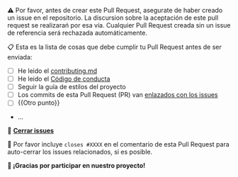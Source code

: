 :warning: Por favor, antes de crear este Pull Request, asegurate de haber creado un issue en el repositorio.
La discursion sobre la aceptación de este pull request se realizarań por esa vía.
Cualquier Pull Request creada sin un issue de referencia será rechazada automáticamente.

:clipboard: Esta es la lista de cosas que debe cumplir tu Pull Request antes de ser enviada:
- [ ] He leido el [contributing.md](../CONTRIBUTING.md)
- [ ] He leido el [Código de conducta](../CODE_OF_CONDUCT.md)
- [ ] Seguir la guía de estilos del proyecto
- [ ] Los commits de esta Pull Request (PR) van [enlazados con los issues](https://help.github.com/articles/closing-issues-using-keywords/)
- [ ] {{Otro punto}}
- ...

:dart: **[Cerrar issues](https://help.github.com/articles/closing-issues-using-keywords/)**

:pray: Por favor incluye  `closes #XXXX` en el comentario de esta Pull Request para auto-cerrar los issues relacionados, si es posible.

**:clap: ¡Gracias por participar en nuestro proyecto!**
